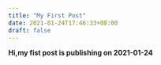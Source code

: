 ```yaml
---
title: "My First Post"
date: 2021-01-24T17:46:33+08:00
draft: false
---
```

**Hi,my fist post is publishing on 2021-01-24**
